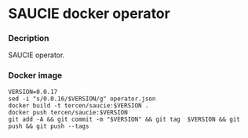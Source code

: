 # SAUCIE docker operator

### Decription

SAUCIE operator.

### Docker image

```
VERSION=0.0.17
sed -i "s/0.0.16/$VERSION/g" operator.json
docker build -t tercen/saucie:$VERSION .
docker push tercen/saucie:$VERSION
git add -A && git commit -m "$VERSION" && git tag  $VERSION && git push && git push --tags
```
